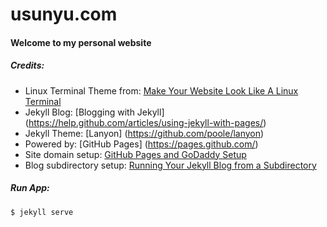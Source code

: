 usunyu.com
==========

#### Welcome to my personal website

##### Credits:
* Linux Terminal Theme from: [Make Your Website Look Like A Linux Terminal](https://www.youtube.com/watch?v=8FLUrb0Wz2Y)
* Jekyll Blog: [Blogging with Jekyll] (https://help.github.com/articles/using-jekyll-with-pages/)
* Jekyll Theme: [Lanyon] (https://github.com/poole/lanyon)
* Powered by: [GitHub Pages] (https://pages.github.com/)
* Site domain setup: [GitHub Pages and GoDaddy Setup](http://captainwhippet.com/blog/2014/05/11/blog-setup-details.html)
* Blog subdirectory setup: [Running Your Jekyll Blog from a Subdirectory](http://joshbranchaud.com/blog/2013/03/02/Running-Your-Jekyll-Blog-from-a-Subdirectory.html)

##### Run App:
```
$ jekyll serve
```